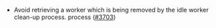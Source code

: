 - Avoid retrieving a worker which is being removed by the idle worker clean-up
  process.
  process ([\#3703](https://github.com/informalsystems/hermes/issues/3703))